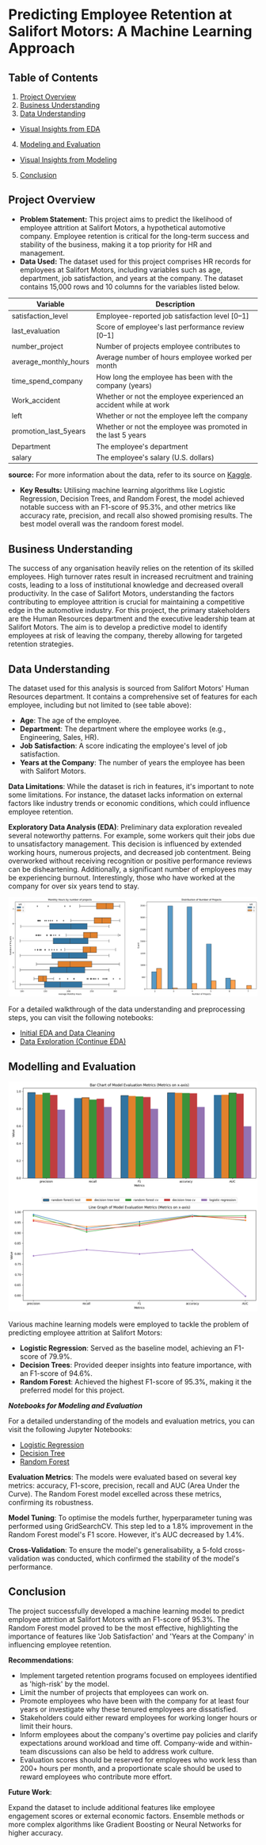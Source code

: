 # Predicting Employee Retention at Salifort Motors: A Machine Learning Approach

## Table of Contents

1. [Project Overview](#project-overview)
2. [Business Understanding](#business-understanding)
3. [Data Understanding](#data-understanding)
  - [Visual Insights from EDA](#visual-insights-from-eda)
4. [Modeling and Evaluation](#modeling-and-evaluation)
  - [Visual Insights from Modeling](#visual-insights-from-modeling)
5. [Conclusion](#conclusion)


## Project Overview

* **Problem Statement:** This project aims to predict the likelihood of employee attrition at Salifort Motors, a hypothetical automotive company. Employee retention is critical for the long-term success and stability of the business, making it a top priority for HR and management.
* **Data Used:** The dataset used for this project comprises HR records for employees at Salifort Motors, including variables such as age, department, job satisfaction, and years at the company. The dataset contains 15,000 rows and 10 columns for the variables listed below. 

Variable  |Description |
-----|-----|
satisfaction_level|Employee-reported job satisfaction level [0&ndash;1]|
last_evaluation|Score of employee's last performance review [0&ndash;1]|
number_project|Number of projects employee contributes to|
average_monthly_hours|Average number of hours employee worked per month|
time_spend_company|How long the employee has been with the company (years)
Work_accident|Whether or not the employee experienced an accident while at work
left|Whether or not the employee left the company
promotion_last_5years|Whether or not the employee was promoted in the last 5 years
Department|The employee's department
salary|The employee's salary (U.S. dollars)

**source:** For more information about the data, refer to its source on [Kaggle](https://www.kaggle.com/datasets/mfaisalqureshi/hr-analytics-and-job-prediction?select=HR_comma_sep.csv).


* **Key Results:** Utilising machine learning algorithms like Logistic Regression, Decision Trees, and Random Forest, the model achieved notable success with an F1-score of 95.3%, and other metrics like accuracy rate, precision, and recall also showed promising results. The best model overall was the randoom forest model.


## Business Understanding

The success of any organisation heavily relies on the retention of its skilled employees. High turnover rates result in increased recruitment and training costs, leading to a loss of institutional knowledge and decreased overall productivity. In the case of Salifort Motors, understanding the factors contributing to employee attrition is crucial for maintaining a competitive edge in the automotive industry.
For this project, the primary stakeholders are the Human Resources department and the executive leadership team at Salifort Motors. The aim is to develop a predictive model to identify employees at risk of leaving the company, thereby allowing for targeted retention strategies.

## Data Understanding

The dataset used for this analysis is sourced from Salifort Motors' Human Resources department. It contains a comprehensive set of features for each employee, including but not limited to (see table above):

- **Age**: The age of the employee.
- **Department**: The department where the employee works (e.g., Engineering, Sales, HR).
- **Job Satisfaction**: A score indicating the employee's level of job satisfaction.
- **Years at the Company**: The number of years the employee has been with Salifort Motors.

**Data Limitations**: While the dataset is rich in features, it's important to note some limitations. For instance, the dataset lacks information on external factors like industry trends or economic conditions, which could influence employee retention.

**Exploratory Data Analysis (EDA)**: Preliminary data exploration revealed several noteworthy patterns. For example,  some workers quit their jobs due to unsatisfactory management. This decision is influenced by extended working hours, numerous projects, and decreased job contentment. Being overworked without receiving recognition or positive performance reviews can be disheartening. Additionally, a significant number of employees may be experiencing burnout. Interestingly, those who have worked at the company for over six years tend to stay.

![Hours by Project](results/hrs_by_project.png)

For a detailed walkthrough of the data understanding and preprocessing steps, you can visit the following notebooks:

- [Initial EDA and Data Cleaning](notebooks/00_Initial_EDA_and_Data_Cleaning.ipynb)
- [Data Exploration (Continue EDA)](notebooks/01_Data_Exploration_Continue.ipynb)


## Modelling and Evaluation

![Model Compare](results/model_compare.png)

Various machine learning models were employed to tackle the problem of predicting employee attrition at Salifort Motors:

* **Logistic Regression**: Served as the baseline model, achieving an F1-score of 79.9%.
* **Decision Trees**: Provided deeper insights into feature importance, with an F1-score of 94.6%.
* **Random Forest**: Achieved the highest F1-score of 95.3%, making it the preferred model for this project.

***Notebooks for Modeling and Evaluation***

For a detailed understanding of the models and evaluation metrics, you can visit the following Jupyter Notebooks:
- [Logistic Regression](notebooks/02_Logistic_Regression_Model.ipynb)
- [Decision Tree](notebooks/03_Decision_Tree_Model.ipynb)
- [Random Forest](notebooks/04_Random_Forest_Model.ipynb)

**Evaluation Metrics**: The models were evaluated based on several key metrics: accuracy, F1-score, precision, recall and AUC (Area Under the Curve). The Random Forest model excelled across these metrics, confirming its robustness.

**Model Tuning**: To optimise the models further, hyperparameter tuning was performed using GridSearchCV. This step led to a 1.8% improvement in the Random Forest model's F1 score. However, it's AUC decreased by 1.4%.

**Cross-Validation**: To ensure the model's generalisability, a 5-fold cross-validation was conducted, which confirmed the stability of the model's performance.

## Conclusion

The project successfully developed a machine learning model to predict employee attrition at Salifort Motors with an F1-score of 95.3%. The Random Forest model proved to be the most effective, highlighting the importance of features like 'Job Satisfaction' and 'Years at the Company' in influencing employee retention.

**Recommendations**:

- Implement targeted retention programs focused on employees identified as 'high-risk' by the model.
- Limit the number of projects that employees can work on. 
- Promote employees who have been with the company for at least four years or investigate why these tenured employees are dissatisfied. 
- Stakeholders could either reward employees for working longer hours or limit their hours. 
- Inform employees about the company's overtime pay policies and clarify expectations around workload and time off. Company-wide and within-team discussions can also be held to address work culture. 
- Evaluation scores should be reserved for employees who work less than 200+ hours per month, and a proportionate scale should be used to reward employees who contribute more effort.

**Future Work**:

Expand the dataset to include additional features like employee engagement scores or external economic factors.
Ensemble methods or more complex algorithms like Gradient Boosting or Neural Networks for higher accuracy.